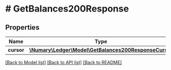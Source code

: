# # GetBalances200Response

## Properties

Name | Type | Description | Notes
------------ | ------------- | ------------- | -------------
**cursor** | [**\Numary\Ledger\Model\GetBalances200ResponseCursor**](GetBalances200ResponseCursor.md) |  |

[[Back to Model list]](../../README.md#models) [[Back to API list]](../../README.md#endpoints) [[Back to README]](../../README.md)
